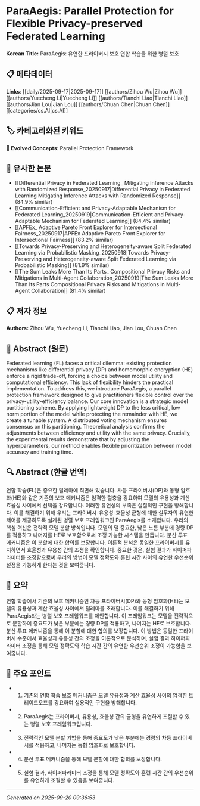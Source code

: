 # ParaAegis: Parallel Protection for Flexible Privacy-preserved Federated Learning

**Korean Title:** ParaAegis: 유연한 프라이버시 보호 연합 학습을 위한 병렬 보호

## 📋 메타데이터

**Links**: [[daily/2025-09-17|2025-09-17]] [[authors/Zihou Wu|Zihou Wu]] [[authors/Yuecheng Li|Yuecheng Li]] [[authors/Tianchi Liao|Tianchi Liao]] [[authors/Jian Lou|Jian Lou]] [[authors/Chuan Chen|Chuan Chen]] [[categories/cs.AI|cs.AI]]

## 🏷️ 카테고리화된 키워드
**🚀 Evolved Concepts**: Parallel Protection Framework

## 🔗 유사한 논문
- [[Differential Privacy in Federated Learning_ Mitigating Inference Attacks with Randomized Response_20250917|Differential Privacy in Federated Learning Mitigating Inference Attacks with Randomized Response]] (84.9% similar)
- [[Communication-Efficient and Privacy-Adaptable Mechanism for Federated Learning_20250919|Communication-Efficient and Privacy-Adaptable Mechanism for Federated Learning]] (84.4% similar)
- [[APFEx_ Adaptive Pareto Front Explorer for Intersectional Fairness_20250917|APFEx Adaptive Pareto Front Explorer for Intersectional Fairness]] (83.2% similar)
- [[Towards Privacy-Preserving and Heterogeneity-aware Split Federated Learning via Probabilistic Masking_20250918|Towards Privacy-Preserving and Heterogeneity-aware Split Federated Learning via Probabilistic Masking]] (81.9% similar)
- [[The Sum Leaks More Than Its Parts_ Compositional Privacy Risks and Mitigations in Multi-Agent Collaboration_20250919|The Sum Leaks More Than Its Parts Compositional Privacy Risks and Mitigations in Multi-Agent Collaboration]] (81.4% similar)

## 📋 저자 정보

**Authors:** Zihou Wu, Yuecheng Li, Tianchi Liao, Jian Lou, Chuan Chen

## 📄 Abstract (원문)

Federated learning (FL) faces a critical dilemma: existing protection
mechanisms like differential privacy (DP) and homomorphic encryption (HE)
enforce a rigid trade-off, forcing a choice between model utility and
computational efficiency. This lack of flexibility hinders the practical
implementation. To address this, we introduce ParaAegis, a parallel protection
framework designed to give practitioners flexible control over the
privacy-utility-efficiency balance. Our core innovation is a strategic model
partitioning scheme. By applying lightweight DP to the less critical, low norm
portion of the model while protecting the remainder with HE, we create a
tunable system. A distributed voting mechanism ensures consensus on this
partitioning. Theoretical analysis confirms the adjustments between efficiency
and utility with the same privacy. Crucially, the experimental results
demonstrate that by adjusting the hyperparameters, our method enables flexible
prioritization between model accuracy and training time.

## 🔍 Abstract (한글 번역)

연합 학습(FL)은 중요한 딜레마에 직면해 있습니다. 차등 프라이버시(DP)와 동형 암호화(HE)와 같은 기존의 보호 메커니즘은 엄격한 절충을 강요하여 모델의 유용성과 계산 효율성 사이에서 선택을 강요합니다. 이러한 유연성의 부족은 실질적인 구현을 방해합니다. 이를 해결하기 위해 우리는 프라이버시-유용성-효율성 균형에 대한 실무자의 유연한 제어를 제공하도록 설계된 병렬 보호 프레임워크인 ParaAegis를 소개합니다. 우리의 핵심 혁신은 전략적 모델 분할 방식입니다. 모델의 덜 중요한, 낮은 노름 부분에 경량 DP를 적용하고 나머지를 HE로 보호함으로써 조정 가능한 시스템을 만듭니다. 분산 투표 메커니즘은 이 분할에 대한 합의를 보장합니다. 이론적 분석은 동일한 프라이버시를 유지하면서 효율성과 유용성 간의 조정을 확인합니다. 중요한 것은, 실험 결과가 하이퍼파라미터를 조정함으로써 우리의 방법이 모델 정확도와 훈련 시간 사이의 유연한 우선순위 설정을 가능하게 한다는 것을 보여줍니다.

## 📝 요약

연합 학습에서 기존의 보호 메커니즘인 차등 프라이버시(DP)와 동형 암호화(HE)는 모델의 유용성과 계산 효율성 사이에서 딜레마를 초래합니다. 이를 해결하기 위해 ParaAegis라는 병렬 보호 프레임워크를 제안합니다. 이 프레임워크는 모델을 전략적으로 분할하여 중요도가 낮은 부분에는 경량 DP를 적용하고, 나머지는 HE로 보호합니다. 분산 투표 메커니즘을 통해 이 분할에 대한 합의를 보장합니다. 이 방법은 동일한 프라이버시 수준에서 효율성과 유용성 간의 조정을 이론적으로 분석하며, 실험 결과 하이퍼파라미터 조정을 통해 모델 정확도와 학습 시간 간의 유연한 우선순위 조정이 가능함을 보여줍니다.

## 🎯 주요 포인트

- 1. 기존의 연합 학습 보호 메커니즘은 모델 유용성과 계산 효율성 사이의 엄격한 트레이드오프를 강요하여 실용적인 구현을 방해합니다.

- 2. ParaAegis는 프라이버시, 유용성, 효율성 간의 균형을 유연하게 조절할 수 있는 병렬 보호 프레임워크입니다.

- 3. 전략적인 모델 분할 기법을 통해 중요도가 낮은 부분에는 경량의 차등 프라이버시를 적용하고, 나머지는 동형 암호화로 보호합니다.

- 4. 분산 투표 메커니즘을 통해 모델 분할에 대한 합의를 보장합니다.

- 5. 실험 결과, 하이퍼파라미터 조정을 통해 모델 정확도와 훈련 시간 간의 우선순위를 유연하게 조절할 수 있음을 보여줍니다.

---

*Generated on 2025-09-20 09:36:53*
